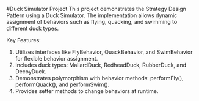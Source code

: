 #Duck Simulator Project
This project demonstrates the Strategy Design Pattern using a Duck Simulator.
The implementation allows dynamic assignment of behaviors such as flying, quacking, and swimming to different duck types.

Key Features:
1. Utilizes interfaces like FlyBehavior, QuackBehavior, and SwimBehavior for flexible behavior assignment.
2. Includes duck types: MallardDuck, RedheadDuck, RubberDuck, and DecoyDuck.
3. Demonstrates polymorphism with behavior methods: performFly(), performQuack(), and performSwim().
4. Provides setter methods to change behaviors at runtime.
